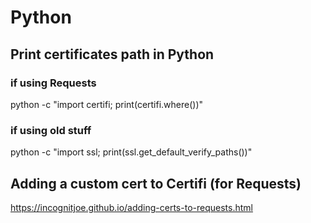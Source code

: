 # Python

## Print certificates path in Python
### if using Requests
python -c "import certifi; print(certifi.where())"
### if using old stuff
python -c "import ssl; print(ssl.get_default_verify_paths())"

## Adding a custom cert to Certifi (for Requests)
https://incognitjoe.github.io/adding-certs-to-requests.html

